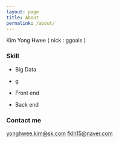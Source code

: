 ```yaml
---
layout: page
title: About
permalink: /about/
---
```


Kim Yong Hwee ( nick : ggoals )

### Skill

 - Big Data
 - g
 
 - Front end
 
 - Back end

### Contact me

[yonghwee.kim@sk.com](mailto:yonghwee.kim@sk.com)
[fklh15@naver.com](mailto:fklh15@naver.com)
